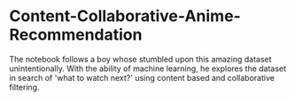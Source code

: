 # Content-Collaborative-Anime-Recommendation
The notebook follows a boy whose stumbled upon this amazing dataset unintentionally. With the ability of machine learning, he explores the dataset in search of 'what to watch next?' using content based and collaborative filtering.
